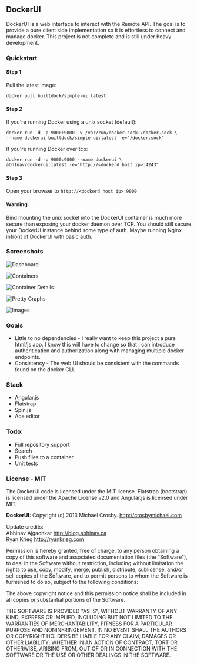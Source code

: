 ## DockerUI

DockerUI is a web interface to interact with the Remote API.  The goal is to provide a pure client side implementation so it is effortless to connect and manage docker.  This project is not complete and is still under heavy development.

### Quickstart 

#### Step 1
  
Pull the latest image:  
  
```
docker pull builtdock/simple-ui:latest
```
  
#### Step 2
If you're running Docker using a unix socket (default):  
  
```
docker run -d -p 9000:9000 -v /var/run/docker.sock:/docker.sock \
--name dockerui builtdock/simple-ui:latest -e="/docker.sock"
```
  
If you're running Docker over tcp:  
  
```
docker run -d -p 9000:9000 --name dockerui \
abh1nav/dockerui:latest -e="http://<dockerd host ip>:4243"
```
  
#### Step 3
Open your browser to `http://<dockerd host ip>:9000`  
  
#### Warning
Bind mounting the unix socket into the DockerUI container is much more secure than exposing your docker 
daemon over TCP. You should still secure your DockerUI instance behind some type of auth.  Maybe running 
Nginx infront of DockerUI with basic auth.  
  
### Screenshots
  
![Dashboard](http://static.abhinav.ca/dockerui/dockerui-dashboard.png)
  
![Containers](http://static.abhinav.ca/dockerui/dockerui-containers.png)
  
![Container Details](http://static.abhinav.ca/dockerui/dockerui-container.png)
  
![Pretty Graphs](http://static.abhinav.ca/dockerui/dockerui-analytics.png)

![Images](http://static.abhinav.ca/dockerui/dockerui-images.png)

### Goals
* Little to no dependencies - I really want to keep this project a pure html/js app.  I know this will have to change so that I can introduce authentication and authorization along with managing multiple docker endpoints. 
* Consistency - The web UI should be consistent with the commands found on the docker CLI.

### Stack
* Angular.js
* Flatstrap
* Spin.js
* Ace editor

### Todo:
* Full repository support
* Search
* Push files to a container
* Unit tests

### License - MIT
The DockerUI code is licensed under the MIT license. Flatstrap (bootstrap) is licensed under the Apache License v2.0 and Angular.js is licensed under MIT.

**DockerUI:**
Copyright (c) 2013 Michael Crosby. http://crosbymichael.com  
  
Update credits:  
Abhinav Ajgaonkar http://blog.abhinav.ca  
Ryan Krieg http://ryankrieg.com  
  
Permission is hereby granted, free of charge, to any person
obtaining a copy of this software and associated documentation 
files (the "Software"), to deal in the Software without 
restriction, including without limitation the rights to use, copy, 
modify, merge, publish, distribute, sublicense, and/or sell copies 
of the Software, and to permit persons to whom the Software is 
furnished to do so, subject to the following conditions:
  
The above copyright notice and this permission notice shall be 
included in all copies or substantial portions of the Software.
  
THE SOFTWARE IS PROVIDED "AS IS", WITHOUT WARRANTY OF ANY KIND,
EXPRESS OR IMPLIED,
INCLUDING BUT NOT LIMITED TO THE WARRANTIES OF MERCHANTABILITY, 
FITNESS FOR A PARTICULAR PURPOSE AND NONINFRINGEMENT. 
IN NO EVENT SHALL THE AUTHORS OR COPYRIGHT 
HOLDERS BE LIABLE FOR ANY CLAIM, 
DAMAGES OR OTHER LIABILITY, 
WHETHER IN AN ACTION OF CONTRACT, 
TORT OR OTHERWISE, 
ARISING FROM, OUT OF OR IN CONNECTION WITH 
THE SOFTWARE OR THE USE OR OTHER DEALINGS IN THE SOFTWARE.
